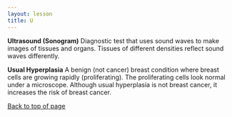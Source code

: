 ```yaml
---
layout: lesson
title: U
---
```


<a name="top"></a>

**Ultrasound (Sonogram)** 
Diagnostic test that uses sound waves to make images of tissues and organs. Tissues of different densities reflect sound waves differently.

**Usual Hyperplasia** 
A benign (not cancer) breast condition where breast cells are growing rapidly (proliferating). The proliferating cells look normal under a microscope. Although usual hyperplasia is not breast cancer, it increases the risk of breast cancer.

<a href="#top">Back to top of page</a>
